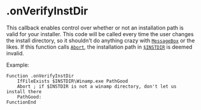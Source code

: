 # .onVerifyInstDir

This callback enables control over whether or not an installation path is valid for your installer. This code will be called every time the user changes the install directory, so it shouldn't do anything crazy with [`MessageBox`][1] or the likes. If this function calls [`Abort`][2], the installation path in [`$INSTDIR`][3] is deemed invalid.

Example:

    Function .onVerifyInstDir
        IfFileExists $INSTDIR\Winamp.exe PathGood
        Abort ; if $INSTDIR is not a winamp directory, don't let us install there
        PathGood:
    FunctionEnd

[1]: ../Commands/MessageBox.md
[2]: ../Commands/Abort.md
[3]: ../Variables/INSTDIR.md
